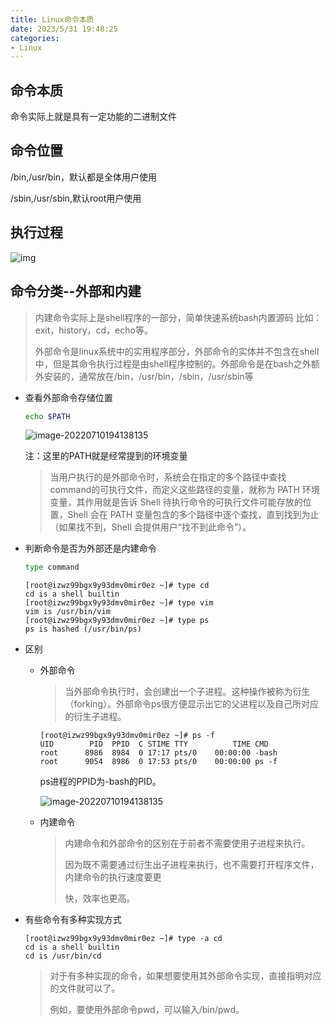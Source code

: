 ```yaml
---
title: Linux命令本质
date: 2023/5/31 19:48:25
categories:
- Linux
---
```


## 命令本质

命令实际上就是具有一定功能的二进制文件



## 命令位置

/bin,/usr/bin，默认都是全体用户使用

/sbin,/usr/sbin,默认root用户使用



## 执行过程

![img](../images/4dbf34717d434bb692683937feb52fea.png)



## 命令分类--外部和内建

> 内建命令实际上是shell程序的一部分，简单快速系统bash内置源码
> 比如：exit，history，cd，echo等。
>
> 外部命令是linux系统中的实用程序部分，外部命令的实体并不包含在shell中，但是其命令执行过程是由shell程序控制的。外部命令是在bash之外额外安装的，通常放在/bin，/usr/bin，/sbin，/usr/sbin等



- 查看外部命令存储位置

  ```bash
  echo $PATH
  ```

  ![image-20220710194138135](../images/image-20220710194138135-1686283886642.png)

  注：这里的PATH就是经常提到的环境变量

  > 当用户执行的是外部命令时，系统会在指定的多个路径中查找command的可执行文件，而定义这些路径的变量，就称为 PATH 环境变量，其作用就是告诉 Shell 待执行命令的可执行文件可能存放的位置，Shell 会在 PATH 变量包含的多个路径中逐个查找，直到找到为止（如果找不到，Shell 会提供用户“找不到此命令”）。

  

- 判断命令是否为外部还是内建命令

  ```bash
  type command
  ```

  ```shell
  [root@izwz99bgx9y93dmv0mir0ez ~]# type cd
  cd is a shell builtin
  [root@izwz99bgx9y93dmv0mir0ez ~]# type vim
  vim is /usr/bin/vim
  [root@izwz99bgx9y93dmv0mir0ez ~]# type ps
  ps is hashed (/usr/bin/ps)
  ```

  

- 区别

  - 外部命令

    > 当外部命令执行时，会创建出一个子进程。这种操作被称为衍生（forking）。外部命令ps很方便显示出它的父进程以及自己所对应的衍生子进程。

    ```shell
    [root@izwz99bgx9y93dmv0mir0ez ~]# ps -f
    UID        PID  PPID  C STIME TTY          TIME CMD
    root      8986  8984  0 17:17 pts/0    00:00:00 -bash
    root      9054  8986  0 17:53 pts/0    00:00:00 ps -f
    ```

    ps进程的PPID为-bash的PID。

    ![image-20220710194138135](../images/image-20220923175907599.png)

    

    

  - 内建命令

    > 内建命令和外部命令的区别在于前者不需要使用子进程来执行。
    >
    > 因为既不需要通过衍生出子进程来执行，也不需要打开程序文件，内建命令的执行速度要更
    >
    > 快，效率也更高。

    

- 有些命令有多种实现方式

  ```shell
  [root@izwz99bgx9y93dmv0mir0ez ~]# type -a cd
  cd is a shell builtin
  cd is /usr/bin/cd
  ```

  > 对于有多种实现的命令，如果想要使用其外部命令实现，直接指明对应的文件就可以了。
  >
  > 例如，要使用外部命令pwd，可以输入/bin/pwd。

  







